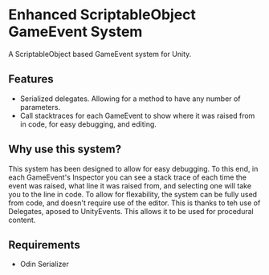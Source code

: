 # Enhanced ScriptableObject GameEvent System

A ScriptableObject based GameEvent system for Unity.


## Features
* Serialized delegates. Allowing for a method to have any number of parameters.
* Call stacktraces for each GameEvent to show where it was raised from in code, for easy debugging, and editing.

## Why use this system?
This system has been designed to allow for easy debugging. To this end, in each GameEvent's Inspector you can see a stack trace of each time the event was raised, what line it was raised from, and selecting one will take you to the line in code.
To allow for flexability, the system can be fully used from code, and doesn't require use of the editor. This is thanks to teh use of Delegates, aposed to UnityEvents. This allows it to be used for procedural content.

## Requirements
* Odin Serializer

